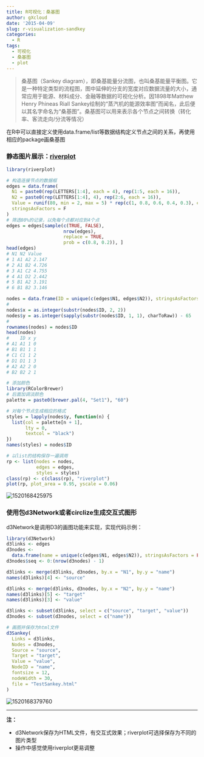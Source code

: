 ```yaml
---
title: R可视化：桑基图
author: gXcloud
date: '2015-04-09'
slug: r-visualization-sandkey
categories:
  - R
tags:
  - 可视化
  - 桑基图
  - plot
---
```




> 桑基图（Sankey diagram），即桑基能量分流图，也叫桑基能量平衡图。它是一种特定类型的流程图，图中延伸的分支的宽度对应数据流量的大小，通常应用于能源、材料成分、金融等数据的可视化分析。因1898年Matthew Henry Phineas Riall Sankey绘制的“蒸汽机的能源效率图”而闻名，此后便以其名字命名为“桑基图”。桑基图可以用来表示各个节点之间转换（转化率、客流走向/分流等情况）

在R中可以直接定义使用data.frame/list等数据结构定义节点之间的关系，再使用相应的package画桑基图

### 静态图片展示：[riverplot](http://www.exegetic.biz/blog/2014/08/plotting-flows-with-riverplot/)

```r
library(riverplot)

# 构造连接节点的数据框
edges = data.frame(
  N1 = paste0(rep(LETTERS[1:4], each = 4), rep(1:5, each = 16)),
  N2 = paste0(rep(LETTERS[1:4], 4), rep(2:6, each = 16)),
  Value = runif(80, min = 2, max = 5) * rep(c(1, 0.8, 0.6, 0.4, 0.3), each = 16),
  stringsAsFactors = F
)
# 筛选80%的记录，以免每个点都对应到4个点
edges = edges[sample(c(TRUE, FALSE),
                     nrow(edges),
                     replace = TRUE,
                     prob = c(0.8, 0.2)), ]
head(edges)
# N1 N2 Value
# 1 A1 A2 2.147
# 2 A1 B2 4.726
# 3 A1 C2 4.755
# 4 A1 D2 2.442
# 5 B1 A2 3.191
# 6 B1 B2 3.146

nodes = data.frame(ID = unique(c(edges$N1, edges$N2)), stringsAsFactors = FALSE)
#
nodes$x = as.integer(substr(nodes$ID, 2, 2))
nodes$y = as.integer(sapply(substr(nodes$ID, 1, 1), charToRaw)) - 65
#
rownames(nodes) = nodes$ID
head(nodes)
#    ID x y
# A1 A1 1 0
# B1 B1 1 1
# C1 C1 1 2
# D1 D1 1 3
# A2 A2 2 0
# B2 B2 2 1

# 添加颜色
library(RColorBrewer)
# 后面加调淡颜色
palette = paste0(brewer.pal(4, "Set1"), "60")

# 对每个节点生成相应的格式
styles = lapply(nodes$y, function(n) {
  list(col = palette[n + 1],
       lty = 0,
       textcol = "black")
})
names(styles) = nodes$ID

# 以list的结构保存一遍调用
rp <- list(nodes = nodes,
           edges = edges,
           styles = styles)
class(rp) <- c(class(rp), "riverplot")
plot(rp, plot_area = 0.95, yscale = 0.06)
```

![1520168425975](https://ws2.sinaimg.cn/large/006tKfTcly1fp14r7sistj31ha106af7.jpg)



### 使用包d3Network或者circlize生成交互式图形

d3Network是调用D3的画图功能来实现，实现代码示例：

```r
library(d3Network)
d3links <- edges
d3nodes <-
  data.frame(name = unique(c(edges$N1, edges$N2)), stringsAsFactors = FALSE)
d3nodes$seq <- 0:(nrow(d3nodes) - 1)

d3links <- merge(d3links, d3nodes, by.x = "N1", by.y = "name")
names(d3links)[4] <- "source"

d3links <- merge(d3links, d3nodes, by.x = "N2", by.y = "name")
names(d3links)[5] <- "target"
names(d3links)[3] <- "value"

d3links <- subset(d3links, select = c("source", "target", "value"))
d3nodes <- subset(d3nodes, select = c("name"))

# 画图并保存为html文件
d3Sankey(
  Links = d3links,
  Nodes = d3nodes,
  Source = "source",
  Target = "target",
  Value = "value",
  NodeID = "name",
  fontsize = 12,
  nodeWidth = 30,
  file = "TestSankey.html"
)  
```

![1520168379760](https://ws2.sinaimg.cn/large/006tKfTcly1fp14r7l5bhj31ha106af7.jpg)

------

**注：**

- d3Network保存为HTML文件，有交互式效果；riverplot可选择保存为不同的图片类型
- 操作中感觉使用riverplot更易调整
